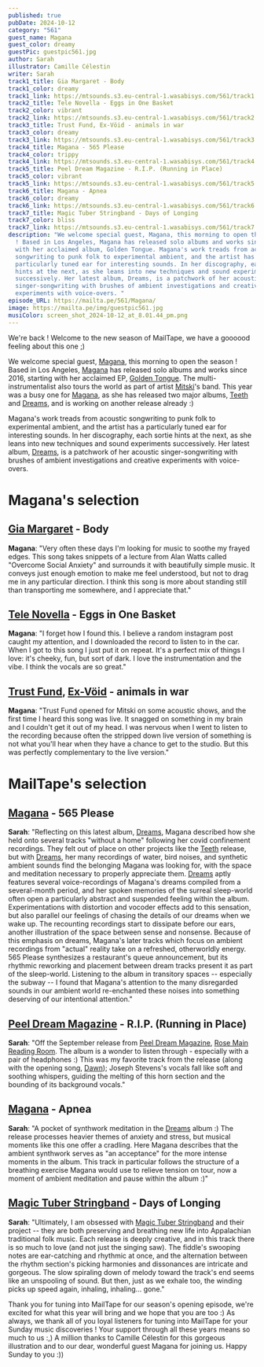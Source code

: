 ```yaml
---
published: true
pubDate: 2024-10-12
category: "561"
guest_name: Magana
guest_color: dreamy
guestPic: guestpic561.jpg
author: Sarah
illustrator: Camille Célestin
writer: Sarah
track1_title: Gia Margaret - Body
track1_color: dreamy
track1_link: https://mtsounds.s3.eu-central-1.wasabisys.com/561/track1.mp3
track2_title: Tele Novella - Eggs in One Basket
track2_color: vibrant
track2_link: https://mtsounds.s3.eu-central-1.wasabisys.com/561/track2.mp3
track3_title: Trust Fund, Ex-Vöid - animals in war
track3_color: dreamy
track3_link: https://mtsounds.s3.eu-central-1.wasabisys.com/561/track3.mp3
track4_title: Magana - 565 Please
track4_color: trippy
track4_link: https://mtsounds.s3.eu-central-1.wasabisys.com/561/track4.mp3
track5_title: Peel Dream Magazine - R.I.P. (Running in Place)
track5_color: vibrant
track5_link: https://mtsounds.s3.eu-central-1.wasabisys.com/561/track5.mp3
track6_title: Magana - Apnea
track6_color: dreamy
track6_link: https://mtsounds.s3.eu-central-1.wasabisys.com/561/track6.mp3
track7_title: Magic Tuber Stringband - Days of Longing
track7_color: bliss
track7_link: https://mtsounds.s3.eu-central-1.wasabisys.com/561/track7.mp3
description: "We welcome special guest, Magana, this morning to open the season
  ! Based in Los Angeles, Magana has released solo albums and works since 2016,
  with her acclaimed album, Golden Tongue. Magana's work treads from acoustic
  songwriting to punk folk to experimental ambient, and the artist has a
  particularly tuned ear for interesting sounds. In her discography, each sortie
  hints at the next, as she leans into new techniques and sound experiments
  successively. Her latest album, Dreams, is a patchwork of her acoustic
  singer-songwriting with brushes of ambient investigations and creative
  experiments with voice-overs. "
episode_URL: https://mailta.pe/561/Magana/
image: https://mailta.pe/img/guestpic561.jpg
musiColor: screen_shot_2024-10-12_at_8.01.44_pm.png
---
```

We're back ! Welcome to the new season of MailTape, we have a goooood feeling about this one ;)

We welcome special guest, [Magana](https://maganarama.bandcamp.com/), this morning to open the season ! Based in Los Angeles, [Magana](https://maganarama.bandcamp.com/) has released solo albums and works since 2016, starting with her acclaimed EP, [Golden Tongue](https://maganarama.bandcamp.com/album/golden-tongue-ep). The multi-instrumentalist also tours the world as part of artist [Mitski](https://mitski.bandcamp.com/album/the-land-is-inhospitable-and-so-are-we)'s band. This year was a busy one for [Magana](https://maganarama.bandcamp.com/), as she has released two major albums, [Teeth](https://maganarama.bandcamp.com/album/teeth) and [Dreams](https://handdrawnhand.bandcamp.com/album/dreams), and is working on another release already :) 

Magana's work treads from acoustic songwriting to punk folk to experimental ambient, and the artist has a particularly tuned ear for interesting sounds. In her discography, each sortie hints at the next, as she leans into new techniques and sound experiments successively. Her latest album, [Dreams](https://handdrawnhand.bandcamp.com/album/dreams), is a patchwork of her acoustic singer-songwriting with brushes of ambient investigations and creative experiments with voice-overs. 

# Magana's selection

## [Gia Margaret](https://giamargaret.bandcamp.com/album/mia-gargaret) - Body

**Magana**: "Very often these days I'm looking for music to soothe my frayed edges. This song takes snippets of a lecture from Alan Watts called "Overcome Social Anxiety" and surrounds it with beautifully simple music. It conveys just enough emotion to make me feel understood, but not to drag me in any particular direction. I think this song is more about standing still than transporting me somewhere, and I appreciate that." 

## [Tele Novella](https://telenovella.bandcamp.com/music) - Eggs in One Basket

**Magana**: "I forget how I found this. I believe a random instagram post caught my attention, and I downloaded the record to listen to in the car. When I got to this song I just put it on repeat. It's a perfect mix of things I love: it's cheeky, fun, but sort of dark. I love the instrumentation and the vibe. I think the vocals are so great." 

## [Trust Fund](https://trustfund.bandcamp.com/), [Ex-Vöid](https://ex-void.bandcamp.com/album/in-love-again) - animals in war

**Magana**: "Trust Fund opened for Mitski on some acoustic shows, and the first time I heard this song was live. It snagged on something in my brain and I couldn't get it out of my head. I was nervous when I went to listen to the recording because often the stripped down live version of something is not what you'll hear when they have a chance to get to the studio. But this was perfectly complementary to the live version." 

# MailTape's selection

## [Magana](https://maganarama.bandcamp.com/) - 565 Please

**Sarah**: "Reflecting on this latest album, [Dreams](https://handdrawnhand.bandcamp.com/album/dreams), Magana described how she held onto several tracks "without a home" following her covid confinement recordings. They felt out of place on other projects like the [Teeth](https://maganarama.bandcamp.com/album/teeth) release, but with [Dreams](https://handdrawnhand.bandcamp.com/album/dreams), her many recordings of water, bird noises, and synthetic ambient sounds find the belonging Magana was looking for, with the space and meditation necessary to properly appreciate them. [Dreams](https://handdrawnhand.bandcamp.com/album/dreams) aptly features several voice-recordings of Magana's dreams compiled from a several-month period, and her spoken memories of the surreal sleep-world often open a particularly abstract and suspended feeling within the album. Experimentations with distortion and vocoder effects add to this sensation, but also parallel our feelings of chasing the details of our dreams when we wake up. The recounting recordings start to dissipate before our ears, another illustration of the space between sense and nonsense. Because of this emphasis on dreams, Magana's later tracks which focus on ambient recordings from "actual" reality take on a refreshed, otherworldly energy. 565 Please synthesizes a restaurant's queue announcement, but its rhythmic reworking and placement between dream tracks present it as part of the sleep-world. Listening to the album in transitory spaces -- especially the subway -- I found that Magana's attention to the many disregarded sounds in our ambient world re-enchanted these noises into something deserving of our intentional attention."

## [Peel Dream Magazine](https://peeldreammagazine.bandcamp.com/) - R.I.P. (Running in Place)

**Sarah**: "Off the September release from [Peel Dream Magazine](https://peeldreammagazine.bandcamp.com/), [Rose Main Reading Room](https://peeldreammagazine.bandcamp.com/album/rose-main-reading-room). The album is a wonder to listen through - especially with a pair of headphones :) This was my favorite track from the release (along with the opening song, [Dawn](https://peeldreammagazine.bandcamp.com/album/rose-main-reading-room)); Joseph Stevens's vocals fall like soft and soothing whispers, guiding the melting of this horn section and the bounding of its background vocals."

## [Magana](https://maganarama.bandcamp.com/) - Apnea

**Sarah**: "A pocket of synthwork meditation in the [Dreams](https://handdrawnhand.bandcamp.com/album/dreams) album :) The release processes heavier themes of anxiety and stress, but musical moments like this one offer a cradling. Here Magana describes that the ambient synthwork serves as "an acceptance" for the more intense moments in the album. This track in particular follows the structure of a breathing exercise Magana would use to relieve tension on tour, now a moment of ambient meditation and pause within the album :)"

## [Magic Tuber Stringband](https://magictuberstringband.bandcamp.com/album/needlefall) - Days of Longing

**Sarah**: "Ultimately, I am obsessed with [Magic Tuber Stringband](https://magictuberstringband.bandcamp.com/album/needlefall) and their project -- they are both preserving and breathing new life into Appalachian traditional folk music. Each release is deeply creative, and in this track there is so much to love (and not just the singing saw). The fiddle's swooping notes are ear-catching and rhythmic at once, and the alternation between the rhythm section's picking harmonies and dissonances are intricate and gorgeous. The slow spiraling down of melody toward the track's end seems like an unspooling of sound. But then, just as we exhale too, the winding picks up speed again, inhaling, inhaling... gone."

Thank you for tuning into MailTape for our season's opening episode, we're excited for what this year will bring and we hope that you are too :) As always, we thank all of you loyal listeners for tuning into MailTape for your Sunday music discoveries ! Your support through all these years means so much to us :,) A million thanks to Camille Célestin for this gorgeous illustration and to our dear, wonderful guest Magana for joining us. Happy Sunday to you :))
